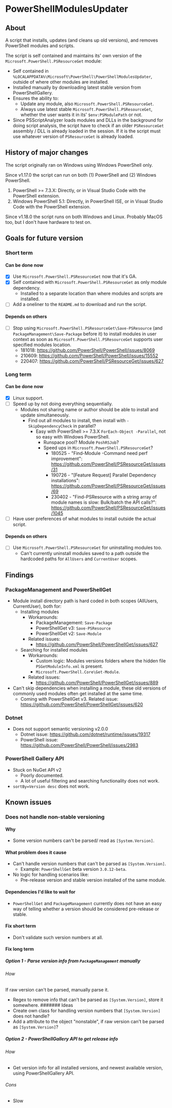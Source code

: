 # PowerShellModulesUpdater
## About
A script that installs, updates (and cleans up old versions), and removes PowerShell modules and scripts.

The script is self contained and maintains its' own version of the `Microsoft.PowerShell.PSResourceGet` module:

* Self contained in `%LOCALAPPDATA%\Microsoft\PowerShell\PowerShellModulesUpdater`, outside of where other modules are installed.
* Installed manually by downloading latest stable version from PowerShellGallery.
* Ensures the ability to:
  * Update any module, also `Microsoft.PowerShell.PSResourceGet`.
  * Always use latest stable `Microsoft.PowerShell.PSResourceGet`, whether the user wants it in its' `$env:PSModulePath` or not.
* Since PSScriptAnalyzer loads modules and DLLs in the background for doing script analysis, the script have to check if an older `PSResourceGet` assembly / DLL is already loaded in the session. If it is the script must use whatever version of `PSResourceGet` is already loaded.


## History of major changes

The script originally ran on Windows using Windows PowerShell only.

Since v1.17.0 the script can run on both (1) PowerShell and (2) Windows PowerShell.

1. PowerShell >= 7.3.X: Directly, or in Visual Studio Code with the PowerShell extension.
2. Windows PowerShell 5.1: Directly, in PowerShell ISE, or in Visual Studio Code with the PowerShell extension.

Since v1.18.0 the script runs on both Windows and Linux. Probably MacOS too, but I don't have hardware to test on.


## Goals for future version
### Short term
#### Can be done now
* [x] Use `Microsoft.PowerShell.PSResourceGet` now that it's GA.
* [x] Self contained with `Microsoft.PowerShell.PSResourceGet` as only module dependency.
  * Installed to a separate location than where modules and scripts are installed.
* [ ] Add a oneliner to the `README.md` to download and run the script.
#### Depends on others
* [ ] Stop using `Microsoft.PowerShell.PSResourceGet\Save-PSResource` (and `PackageManagement\Save-Package` before it) to install modules in user context as soon as `Microsoft.PowerShell.PSResourceGet` supports user specified modules location.
  * 181018: <https://github.com/PowerShell/PowerShell/issues/8069>
  * 210609: <https://github.com/PowerShell/PowerShell/issues/15552>
  * 220407: <https://github.com/PowerShell/PSResourceGet/issues/627>


### Long term
#### Can be done now
* [x] Linux support.
* [ ] Speed up by not doing everything sequentially.
  * Modules not sharing name or author should be able to install and update simultaneously.
    * Find out all modules to install, then install with `-SkipDependencyCheck` in parallel?
      * Easy with PowerShell >= 7.3.X `ForEach-Object -Parallel`, not so easy with Windows PowerShell.
        * Runspace pool? Module `PoshRSJob`?
        * Speed ups in `Microsoft.PowerShell.PSResourceGet`?
          * 180525 - "Find-Module -Command need perf improvement": <https://github.com/PowerShell/PSResourceGet/issues/31>
          * 190726 - "[Feature Request] Parallel Dependency installations": <https://github.com/PowerShell/PSResourceGet/issues/69>
          * 230402 - "Find-PSResource with a string array of module names is slow: Bulk/batch the API calls?": <https://github.com/PowerShell/PSResourceGet/issues/1045>
* [ ] Have user preferences of what modules to install outside the actual script.
#### Depends on others
* [ ] Use `Microsoft.PowerShell.PSResourceGet` for uninstalling modules too.
  * Can't currently uninstall modules saved to a path outside the hardcoded paths for `AllUsers` and `CurrentUser` scopes.



## Findings
### PackageManagement and PowerShellGet
* Module install directory path is hard coded in both scopes (AllUsers, CurrentUser), both for:
  * Installing modules
    * Workarounds:
      * PackageManagement: `Save-Package`
      * PowerShellGet v3: `Save-PSResource`
      * PowerShellGet v2: `Save-Module`
    * Related issues:
      * <https://github.com/PowerShell/PowerShellGet/issues/627>
  * Searching for installed modules
    * Workarounds:
      * Custom logic: Modules versions folders where the hidden file `PSGetModuleInfo.xml` is present.
      * `Microsoft.PowerShell.Core\Get-Module`.
    * Related issues:
      * <https://github.com/PowerShell/PowerShellGet/issues/889>
* Can't skip dependencies when installing a module, these old versions of commonly used modules often get installed at the same time.
  * Coming with PowerShellGet v3. Related issue: <https://github.com/PowerShell/PowerShellGet/issues/620>

### Dotnet
* Does not support semantic versioning v2.0.0
  * Dotnet issue: <https://github.com/dotnet/runtime/issues/19317>
  * PowerShell issue: <https://github.com/PowerShell/PowerShell/issues/2983>

### PowerShell Gallery API
* Stuck on NuGet API v2
  * Poorly documented.
  * A lot of useful filtering and searching functionality does not work.
* `sortBy=Version desc` does not work.


## Known issues
### Does not handle non-stable versioning
#### Why
* Some version numbers can't be parsed/ read as `[System.Version]`.

#### What problem does it cause
* Can't handle version numbers that can't be parsed as `[System.Version]`.
  * Example: `PowerShellGet` beta version `3.0.12-beta`.
* No logic for handling scenarios like:
  * Pre-release version and stable version installed of the same module.

#### Dependencies I'd like to wait for
* `PowerShellGet` and `PackageManagement` currently does not have an easy way of telling whether a version should be considered pre-release or stable.

#### Fix short term
* Don't validate such version numbers at all.

#### Fix long term
##### Option 1 - Parse version info from `PackageManagement` manually
###### How
If raw version can't be parsed, manually parse it.
* Regex to remove info that can't be parsed as `[System.Version]`, store it somewhere.
####### Ideas
* Create own class for handling version numbers that `[System.Version]` does not handle?
* Add a attribute to the object "nonstable", if raw version can't be parsed as `[System.Version]`?
##### Option 2 - PowerShellGallery API to get release info
###### How
* Get version info for all installed versions, and newest available version, using PowerShellGallery API.
###### Cons
* Slow
